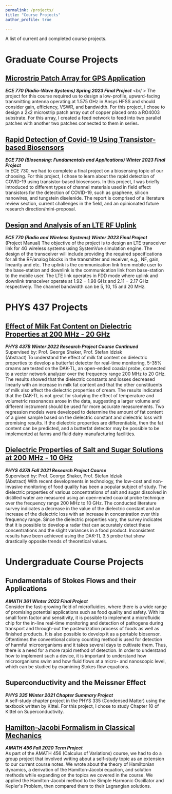 ```yaml
---
permalink: /projects/
title: "Course Projects"
author_profile: true

---
```


A list of current and completed course projects.

# Graduate Course Projects
## [Microstrip Patch Array for GPS Application](https://github.com/jessicakchong/ECE770Antenna/blob/main/ECE%20770%20Antenna%20Project%20(Jessica%20Chong).pdf)
***ECE 770 (Radio-Wave Systems) Spring 2023 Final Project*** <br/ >
The project for this course required us to design a low-profile, upward-facing transmitting antenna operating at 1.575 GHz in Ansys HFSS and should consider gain, efficiency, VSWR, and bandwidth.  For this project, I chose to design a 2x2 microstrip patch array out of copper placed onto a RO4003 substrate.  For this array, I created a feed network to feed into two parallel patches with another two patches connected to them in series.

## [Rapid Detection of Covid-19 Using Transistor-based Biosensors](https://github.com/jessicakchong/ECE730Biosensing/blob/main/ECE%20730%20Project%20(Jessica%20Chong).pdf)
***ECE 730 (Biosensing:  Fundamentals and Applications) Winter 2023 Final Project*** <br />
In ECE 730, we had to complete a final project on a biosensing topic of our choosing.  For this project, I chose to learn about the rapid detection of COVID-19 using transistor-based biosensors.  In this project, I was briefly introduced to different types of channel materials used in field effect transistors for the detection of COVID-19, such as graphene, silicon nanowires, and tungstein diselenide.  The report is comprised of a literature review section, current challenges in the field, and an opinionated future research direction/mini-proposal.

## [Design and Analysis of an LTE RF Uplink](https://github.com/jessicakchong/ECE770Radio/blob/main/ECE%20770%20Radio%20Project%20(Jessica%20Chong).pdf)
***ECE 770 (Radio and Wireless Systems) Winter 2023 Final Project*** <br />
(Project Manual) The objective of the project is to design an LTE transceiver link for 4G wireless systems using SystemVue simulation engine. The design of the transceiver will include providing the required specifications for all the RF/analog blocks in the transmitter and receiver, e.g., NF, gain, linearity and etc. The uplink is the communication link from mobile user to the base-station and downlink is the communication link from base-station to the mobile user. The LTE link operates in FDD mode where uplink and downlink transceiver operate at 1.92 − 1.98 GHz and 2.11 − 2.17 GHz respectively. The channel bandwidth can be 5, 10, 15 and 20 MHz.

# PHYS 437 Projects
## [Effect of Milk Fat Content on Dielectric Properties at 200 MHz - 20 GHz](https://github.com/jessicakchong/PHYS437Project/blob/main/PHYS%20437B%20Report%20(Jessica%20Chong).pdf)
***PHYS 437B Winter 2022 Research Project Course Continued*** <br />
Supervised by: Prof. George Shaker, Prof. Stefan Idziak <br />
(Abstract) To understand the effect of milk fat content on dielectric properties to develop a butterfat detector for real-time monitoring, 5-35% creams are tested on the DAK-TL, an open-ended coaxial probe, connected to a vector network analyzer over the frequency range 200 MHz to 20 GHz. The results showed that the dielectric constants and losses decreased linearly with an increase in milk fat content and that the other constituents of milk also affect the dielectric properties of cream. The results indicated that the DAK-TL is not great for studying the effect of temperature and volumetric resonances arose in the data, suggesting a larger volume and different instrument should be used for more accurate measurements. Two regression models were developed to determine the amount of fat content of a given sample based on the dielectric constant and dielectric loss with promising results. If the dielectric properties are differentiable, then the fat content can be predicted, and a butterfat detector may be possible to be implemented at farms and fluid dairy manufacturing facilities.

## [Dielectric Properties of Salt and Sugar Solutions at 200 MHz - 10 GHz](https://github.com/jessicakchong/PHYS437Project/blob/main/PHYS%20437A%20Report%20(Jessica%20Chong).pdf)
***PHYS 437A Fall 2021 Research Project Course*** <br />
Supervised by: Prof. George Shaker, Prof. Stefan Idziak <br />
(Abstract)  With recent developments in technology, the low-cost and non-invasive monitoring of food quality has been a popular subject of study.  The dielectric properties of various concentrations of salt and sugar dissolved in distilled water are measured using an open-ended coaxial probe technique over the frequency range 200 MHz to 10 GHz.  The conducted literature survey indicates a decrease in the value of the dielectric constant and an increase of the dielectric loss with an increase in concentration over this frequency range.  Since the dielectric properties vary, the survey indicates that it is possible to develop a radar that can accurately detect these concentrations and the slight variances in a food product.  Inconsistent results have been achieved using the DAK-TL 3.5 probe that show drastically opposite trends of theoretical values.

# Undergraduate Course Projects
## Fundamentals of Stokes Flows and their Applications
***AMATH 361 Winter 2022 Final Project*** <br />
Consider the fast-growing field of microfluidics, where there is a wide range of promising potential applications such as food quality and safety. With its small form factor and sensitivity, it is possible to implement a microfluidic chip for the in-line real-time monitoring and detection of pathogens during transport and through-out the pasteurization process of foods as well as finished products. It is also possible to develop it as a portable biosensor. Oftentimes the conventional colony counting method is used for detection of harmful microorganisms and it takes several days to cultivate them. Thus, there is a need for a more rapid method of detection. In order to understand how to implement such a device, it is important to understand how microorganisms swim and how fluid flows at a micro- and nanoscopic level, which can be studied by examining Stokes flow equations.

## Superconductivity and the Meissner Effect
***PHYS 335 Winter 2021 Chapter Summary Project*** <br />
A self-study chapter project in the PHYS 335 (Condensed Matter) using the textbook written by Kittel. For this project, I chose to study Chapter 10 of Kittel on Superconductivity.

## [Hamilton-Jacobi Formalism in Classical Mechanics](https://github.com/jessicakchong/AMATH456Project)
***AMATH 456 Fall 2020 Term Project*** <br />
As part of the AMATH 456 (Calculus of Variations) course, we had to do a group project that involved writing about a self-study topic as an extension to our current course notes.  We wrote about the theory of Hamiltonian dynamics, a derivation of the Hamilton-Jacobi equation, and solution methods while expanding on the topics we covered in the course.  We applied the Hamilton-Jacobi method to the Simple Harmonic Oscillator and Kepler's Problem, then compared them to their Lagrangian solutions.
